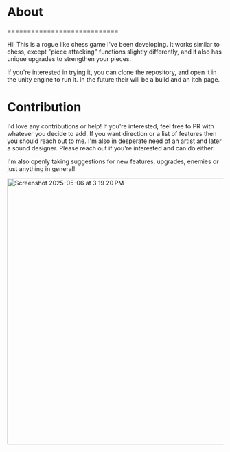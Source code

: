 # About
============================

Hi! This is a rogue like chess game I've been developing. It works similar to chess, except "piece attacking" functions slightly differently, and it also has unique upgrades to strengthen your pieces.

If you're interested in trying it, you can clone the repository, and open it in the unity engine to run it. In the future their will be a build and an itch page.

# Contribution

I'd love any contributions or help! If you're interested, feel free to PR with whatever you decide to add. If you want direction or a list of features then you should reach out to me. I'm also in desperate need of an artist and later a sound designer. Please reach out if you're interested and can do either.

I'm also openly taking suggestions for new features, upgrades, enemies or just anything in general!

<img width="620" alt="Screenshot 2025-05-06 at 3 19 20 PM" src="https://github.com/user-attachments/assets/ec9c193d-339e-4bd4-b9f0-a43eb26076ee" />
